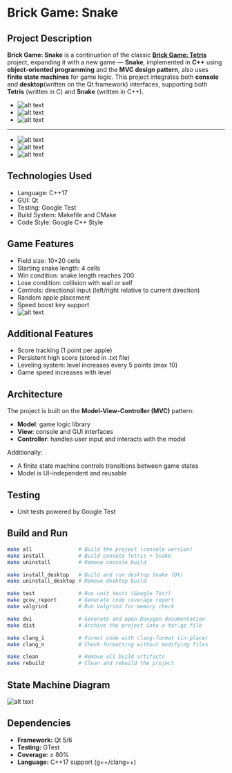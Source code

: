 # Brick Game: Snake
## Project Description
**Brick Game: Snake** is a continuation of the classic [**Brick Game: Tetris**](https://github.com/Famur05/tetris-c) project, expanding it with a new game — **Snake**, implemented in **C++** using **object-oriented programming** and the **MVC design pattern**, also uses **finite state machines** for game logic. This project integrates both **console** and **desktop**(written on the Qt framework) interfaces, supporting both **Tetris** (written in C) and **Snake** (written in C++).

- ![alt text](misc/images/choose.png)
- ![alt text](misc/images/snake.gif)
- ![alt text](misc/images/tetris.gif)
---
- ![alt text](misc/images/choose_2.png)
- ![alt text](misc/images/tetris_2.gif)
- ![alt text](misc/images/snake_2.gif)

## Technologies Used

- Language: C++17
- GUI: Qt
- Testing: Google Test
- Build System: Makefile and CMake
- Code Style: Google C++ Style

## Game Features

- Field size: 10×20 cells
- Starting snake length: 4 cells
- Win condition: snake length reaches 200
- Lose condition: collision with wall or self
- Controls: directional input (left/right relative to current direction)
- Random apple placement
- Speed boost key support   
- ![alt text](misc/images/image.png)

## Additional Features

- Score tracking (1 point per apple)
- Persistent high score (stored in .txt file)
- Leveling system: level increases every 5 points (max 10)
- Game speed increases with level

## Architecture

The project is built on the **Model-View-Controller (MVC)** pattern:

- **Model**: game logic library
- **View**: console and GUI interfaces
- **Controller**: handles user input and interacts with the model

Additionally:
- A finite state machine controls transitions between game states
- Model is UI-independent and reusable

## Testing

- Unit tests powered by Google Test

## Build and Run

```bash
make all               # Build the project (console version)
make install           # Build console Tetris + Snake
make uninstall         # Remove console build

make install_desktop   # Build and run desktop Snake (Qt)
make uninstall_desktop # Remove desktop build

make test              # Run unit tests (Google Test)
make gcov_report       # Generate code coverage report
make valgrind          # Run Valgrind for memory check

make dvi               # Generate and open Doxygen documentation
make dist              # Archive the project into a tar.gz file

make clang_i           # Format code with clang-format (in-place)
make clang_n           # Check formatting without modifying files

make clean             # Remove all build artifacts
make rebuild           # Clean and rebuild the project
```

## State Machine Diagram
![alt text](misc/images/fsm.png)

## Dependencies
- **Framework:** Qt 5/6
- **Testing:** GTest
- **Coverage:** ≥ 80% 
- **Language:** C++17 support (g++/clang++)
